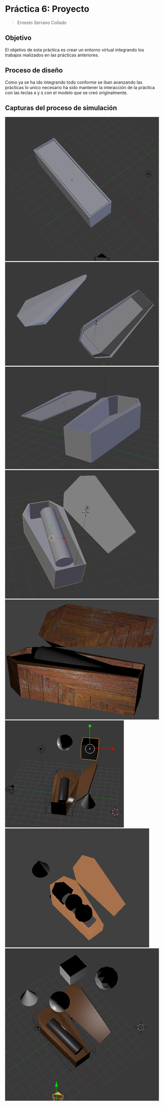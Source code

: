 # Práctica 6: Proyecto

> Ernesto Serrano Collado

## Objetivo

El objetivo de esta práctica es crear un entorno virtual integrando los trabajos realizados en las prácticas anteriores.

## Proceso de diseño

Como ya se ha ido integrando todo conforme se iban avanzando las prácticas lo unico necesario ha sido mantener la interacción de la práctica con las teclas `A` y `Q` con el modelo que se creó originalmente.

## Capturas del proceso de simulación

!["Paso 1"](screenshots/01.png)
!["Paso 2"](screenshots/02.png)
!["Paso 3"](screenshots/03.png)
!["Paso 4"](screenshots/04.png)
!["Paso 5"](screenshots/05.png)
!["Paso 6"](screenshots/06.png)
!["Paso 7"](screenshots/07.png)
!["Paso 8"](screenshots/08.png)
